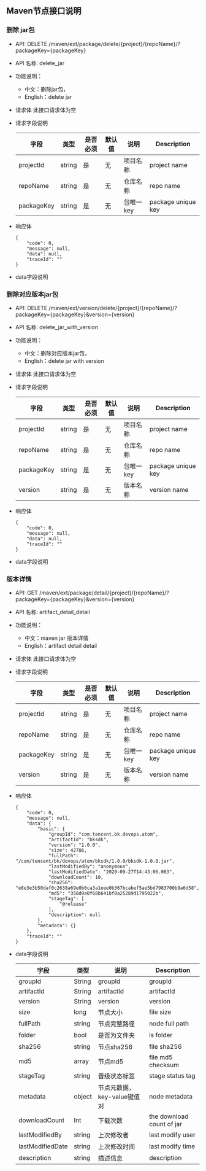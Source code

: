 ## Maven节点接口说明

### 删除 jar包

* API: DELETE  /maven/ext/package/delete/{project}/{repoName}/?packageKey={packageKey}

* API 名称: delete_jar

* 功能说明：

  - 中文：删除jar包，
  - English：delete jar 

* 请求体
  此接口请求体为空

* 请求字段说明

  | 字段       | 类型   | 是否必须 | 默认值 | 说明      | Description        |
  | ---------- | ------ | -------- | ------ | --------- | ------------------ |
  | projectId  | string | 是       | 无     | 项目名称  | project name       |
  | repoName   | string | 是       | 无     | 仓库名称  | repo name          |
  | packageKey | string | 是       | 无     | 包唯一key | package unique key |

* 响应体

  ```shell
  {
      "code": 0,
      "message": null,
      "data": null,
      "traceId": ""
  }
  ```

  

* data字段说明



### 删除对应版本jar包

* API: DELETE  /maven/ext/version/delete/{project}/{repoName}/?packageKey={packageKey}&version={version}

* API 名称: delete_jar_with_version

* 功能说明：

  - 中文：删除对应版本jar包，
  - English：delete jar with version

* 请求体
  此接口请求体为空

* 请求字段说明

  | 字段       | 类型   | 是否必须 | 默认值 | 说明      | Description        |
  | ---------- | ------ | -------- | ------ | --------- | ------------------ |
  | projectId  | string | 是       | 无     | 项目名称  | project name       |
  | repoName   | string | 是       | 无     | 仓库名称  | repo name          |
  | packageKey | string | 是       | 无     | 包唯一key | package unique key |
  | version    | string | 是       | 无     | 版本名称  | version name       |

* 响应体

  ```shell
  {
      "code": 0,
      "message": null,
      "data": null,
      "traceId": ""
  }
  ```

  

* data字段说明




### 版本详情

* API: GET  /maven/ext/package/detail/{project}/{repoName}/?packageKey={packageKey}&version={version}

* API 名称: artifact_detail_detail

* 功能说明：

  - 中文：maven jar 版本详情
  - English：artifact detail detail

* 请求体
  此接口请求体为空

* 请求字段说明

  | 字段       | 类型   | 是否必须 | 默认值 | 说明      | Description        |
  | ---------- | ------ | -------- | ------ | --------- | ------------------ |
  | projectId  | string | 是       | 无     | 项目名称  | project name       |
  | repoName   | string | 是       | 无     | 仓库名称  | repo name          |
  | packageKey | string | 是       | 无     | 包唯一key | package unique key |
  | version    | string | 是       | 无     | 版本名称  | version name       |

* 响应体

  ```shell
  {
      "code": 0,
      "message": null,
      "data": {
          "basic": {
              "groupId": "com.tencent.bk.devops.atom",
              "artifactId": "bksdk",
              "version": "1.0.0",
              "size": 42786,
              "fullPath": "/com/tencent/bk/devops/atom/bksdk/1.0.0/bksdk-1.0.0.jar",
              "lastModifiedBy": "anonymous",
              "lastModifiedDate": "2020-09-27T14:43:06.083",
              "downloadCount": 10,
              "sha256": "e8e3e3b50daf0c2638a69e0b6ca3a1eee0b367bcabef5ae5bd7983700b9a6d58",
              "md5": "358d9a0f68b641bf0a25289d1795022b",
              "stageTag": [
                  "@release"
              ],
              "description": null
          },
          "metadata": {}
      },
      "traceId": ""
  }
  ```

* data字段说明

  | 字段             | 类型   | 说明                        | Description               |
  | ---------------- | ------ | --------------------------- | ------------------------- |
  | groupId          | String | groupId                     | groupId                   |
  | artifactId       | String | artifactId                  | artifactId                |
  | version          | String | version                     | version                   |
  | size             | long   | 节点大小                    | file size                 |
  | fullPath         | string | 节点完整路径                | node full path            |
  | folder           | bool   | 是否为文件夹                | is folder                 |
  | sha256           | string | 节点sha256                  | file sha256               |
  | md5              | array  | 节点md5                     | file md5 checksum         |
  | stageTag         | string | 晋级状态标签                | stage status tag          |
  | metadata         | object | 节点元数据，key-value键值对 | node metadata             |
  | downloadCount    | Int    | 下载次数                    | the download count of jar |
  | lastModifiedBy   | string | 上次修改者                  | last modify user          |
  | lastModifiedDate | string | 上次修改时间                | last modify time          |
  | description      | string | 描述信息                    | description               |




